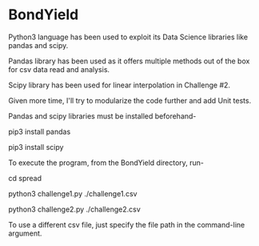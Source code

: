 # BondYield
Python3 language has been used to exploit its Data Science libraries like pandas and scipy.

Pandas library has been used as it offers multiple methods out of the box for csv data read and analysis.

Scipy library has been used for linear interpolation in Challenge #2.

Given more time, I'll try to modularize the code further and add Unit tests.

Pandas and scipy libraries must be installed beforehand-

pip3 install pandas

pip3 install scipy

To execute the program, from the BondYield directory, run-

cd spread

python3 challenge1.py ./challenge1.csv

python3 challenge2.py ./challenge2.csv

To use a different csv file, just specify the file path in the command-line argument.
